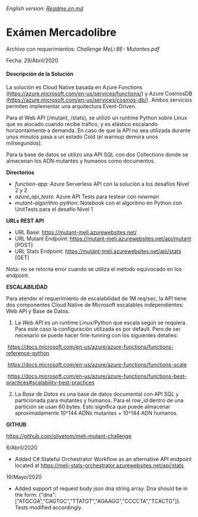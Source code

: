 ###### English version: [Readme.en.md](https://github.com/olivetom/meli-mutant-challenge/README.en.md)

# **Exámen Mercadolibre**

Archivo con requerimientos: *Challenge MeLi BE- Mutantes.pdf*

Fecha: 29/Abril/2020

#### Descripción de la Solución 

La solución es Cloud Native basada en Azure Functions (https://azure.microsoft.com/en-us/services/functions/) y Azure CosmosDB (https://azure.microsoft.com/en-us/services/cosmos-db/). Ambos servicios permiten implementar una arquitectura Event-Driven.

Para el Web API (/mutant, /stats), se utilizó un runtime Python sobre Linux que es alocado cuando recibe tráfico, y es elástico escalando horizontalmente a demanda. En caso de que la API no sea utilizada durante unos minutos pasa a un estado Cold (el warmup demora unos milisegundos).

Para la base de datos se utilizo una API SQL con dos Collections donde se almacenan los ADN mutantes y humanos como documentos.

**Directorios**

* *function-app*: Azure Serverless API con la solución a los desafíos Nivel 2 y 2
* *azure_api_tests*: Azure API Tests para testear con *newman* 
* *mutant-algorithm-python*: Notebook con el algoritmo en Python con UnitTests para el desafío Nivel 1

**URLs REST API**

  * URL Base: https://mutant-meli.azurewebsites.net/ 
  * URL Mutant Endpoint: https://mutant-meli.azurewebsites.net/api/mutant [POST] 
  * URL Stats Endpoint: https://mutant-meli.azurewebsites.net/api/stats [GET] 

Nota: no se retorna error cuando se utiliza el método equivocado en los endpoint.



**ESCALABILIDAD**

Para atender el requerimiento de escalabilidad de 1M req/sec, la API tiene dos componentes Cloud Native de Microsoft escalables independientes: Web API y Base de Datos.

1) La *Web API* es un runtime Linux/Python que escala según se requiera. Para este caso la configuración utilizada es por default. Pero de ser necesario se puede hacer fine-tunning con los siguientes detalles:

​         https://docs.microsoft.com/en-us/azure/azure-functions/functions-reference-python

​		https://docs.microsoft.com/en-us/azure/azure-functions/functions-scale

​		https://docs.microsoft.com/en-us/azure/azure-functions/functions-best-practices#scalability-best-practices

2) La *Base de Datos* es una base de datos documental con API SQL y particionada para mutantes y humanos. Para el row_id dentro de una partición se usan 60 bytes. Esto significa que puede almacenar aproximadamente 10^144 ADNs mutantes + 10^144 ADN humanos.


**GITHUB**

https://github.com/olivetom/meli-mutant-challenge

6/Abril/2020

* Added C# Stateful Orchestrator Workflow as an alternative API endpoint located at https://meli-stats-orchestrator.azurewebsites.net/api/stats

19/Mayo/2020

* Added support of request body json dna string array. Dna should be in the form: {"dna":["ATGCGA","CAGTGC","TTATGT","AGAAGG","CCCCTA","TCACTG"]}. Tests modified accordingly.